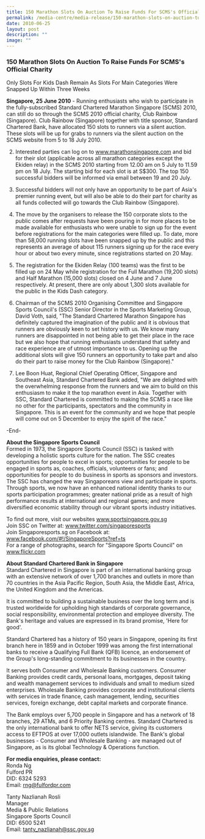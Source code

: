 ```yaml
---
title: 150 Marathon Slots On Auction To Raise Funds For SCMS's Official Charity
permalink: /media-centre/media-release/150-marathon-slots-on-auction-to-raise-funds-for-scmss-official-charity/
date: 2010-06-25
layout: post
description: ""
image: ""
---
```

### **150 Marathon Slots On Auction To Raise Funds For SCMS's Official Charity**

Only Slots For Kids Dash Remain As Slots For Main Categories Were Snapped Up Within Three Weeks

**Singapore, 25 June 2010** - Running enthusiasts who wish to participate in the fully-subscribed Standard Chartered Marathon Singapore (SCMS) 2010, can still do so through the SCMS 2010 official charity, Club Rainbow (Singapore). Club Rainbow (Singapore) together with title sponsor, Standard Chartered Bank, have allocated 150 slots to runners via a silent auction. These slots will be up for grabs to runners via the silent auction on the SCMS website from 5 to 18 July 2010.

2. Interested parties can log on to www.marathonsingapore.com and bid for their slot (applicable across all marathon categories except the Ekiden relay) in the SCMS 2010 starting from 12.00 am on 5 July to 11.59 pm on 18 July. The starting bid for each slot is at S$300. The top 150 successful bidders will be informed via email between 19 and 20 July.

3. Successful bidders will not only have an opportunity to be part of Asia's premier running event, but will also be able to do their part for charity as all funds collected will go towards the Club Rainbow (Singapore).

4. The move by the organisers to release the 150 corporate slots to the public comes after requests have been pouring in for more places to be made available for enthusiasts who were unable to sign up for the event before registrations for the main categories were filled up. To date, more than 58,000 running slots have been snapped up by the public and this represents an average of about 115 runners signing up for the race every hour or about two every minute, since registrations started on 20 May.

5. The registration for the Ekiden Relay (100 teams) was the first to be filled up on 24 May while registration for the Full Marathon (19,200 slots) and Half Marathon (15,000 slots) closed on 4 June and 7 June respectively. At present, there are only about 1,300 slots available for the public in the Kids Dash category.

6. Chairman of the SCMS 2010 Organising Committee and Singapore Sports Council's (SSC) Senior Director in the Sports Marketing Group, David Voth, said, "The Standard Chartered Marathon Singapore has definitely captured the imagination of the public and it is obvious that runners are obviously keen to set history with us. We know many runners are disappointed in not being able to get their place in the race but we also hope that running enthusiasts understand that safety and race experience are of utmost importance to us. Opening up the additional slots will give 150 runners an opportunity to take part and also do their part to raise money for the Club Rainbow (Singapore)."

7. Lee Boon Huat, Regional Chief Operating Officer, Singapore and Southeast Asia, Standard Chartered Bank added, "We are delighted with the overwhelming response from the runners and we aim to build on this enthusiasm to make it the top marathon event in Asia. Together with SSC, Standard Chartered is committed to making the SCMS a race like no other for the participants, spectators and the community in Singapore. This is an event for the community and we hope that people will come out on 5 December to enjoy the spirit of the race."

-End-

**About the Singapore Sports Council**
<br>
Formed in 1973, the Singapore Sports Council (SSC) is tasked with developing a holistic sports culture for the nation. The SSC creates opportunities for people to excel in sports; opportunities for people to be engaged in sports as, coaches, officials, volunteers or fans; and opportunities for people to do business in sports as sponsors and investors. The SSC has changed the way Singaporeans view and participate in sports. Through sports, we now have an enhanced national identity thanks to our sports participation programmes; greater national pride as a result of high performance results at international and regional games; and more diversified economic stability through our vibrant sports industry initiatives.

To find out more, visit our websites www.sportsingapore.gov.sg
<br>
Join SSC on Twitter at: www.twitter.com/singaporesports
<br>
Join Singaporesports.sg on Facebook at: www.facebook.com/#!/SingaporeSports?ref=ts
<br>
For a range of photographs, search for "Singapore Sports Council" on www.flickr.com

**About Standard Chartered Bank in Singapore**
<br>
Standard Chartered in Singapore is part of an international banking group with an extensive network of over 1,700 branches and outlets in more than 70 countries in the Asia Pacific Region, South Asia, the Middle East, Africa, the United Kingdom and the Americas.

It is committed to building a sustainable business over the long term and is trusted worldwide for upholding high standards of corporate governance, social responsibility, environmental protection and employee diversity. The Bank's heritage and values are expressed in its brand promise, 'Here for good'.

Standard Chartered has a history of 150 years in Singapore, opening its first branch here in 1859 and in October 1999 was among the first international banks to receive a Qualifying Full Bank (QFB) licence, an endorsement of the Group's long-standing commitment to its businesses in the country.

It serves both Consumer and Wholesale Banking customers. Consumer Banking provides credit cards, personal loans, mortgages, deposit taking and wealth management services to individuals and small to medium sized enterprises. Wholesale Banking provides corporate and institutional clients with services in trade finance, cash management, lending, securities services, foreign exchange, debt capital markets and corporate finance.

The Bank employs over 5,700 people in Singapore and has a network of 18 branches, 29 ATMs, and 6 Priority Banking centres. Standard Chartered is the only international bank to offer NETS service, giving its customers access to EFTPOS at over 17,000 outlets islandwide. The Bank's global businesses - Consumer and Wholesale Banking - are managed out of Singapore, as is its global Technology & Operations function.

**For media enquiries, please contact:**
<br>
Ronda Ng
<br>
Fulford PR
<br>
DID: 6324 5293
<br>
Email: [rng@fulfordpr.com](mailto:rng@fulfordpr.com)

Tanty Nazlianah Rosli
<br>
Manager
<br>
Media & Public Relations
<br>
Singapore Sports Council
<br>
DID: 6500 5241
<br>
Email: [tanty_nazlianah@ssc.gov.sg](mailto:tanty_nazlianah@ssc.gov.sg)